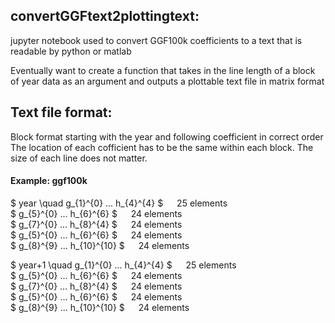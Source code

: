 ## convertGGFtext2plottingtext:
jupyter notebook used to convert GGF100k coefficients to a text that is readable by python
or matlab

Eventually want to create a function that takes in the line length of a block of year data
as an argument and outputs a plottable text file in matrix format

## Text file format:
Block format starting with the year and following coefficient in correct order
The location of each cofficient has to be the same within each block. The size of each line does not matter.

#### Example: ggf100k
$ year \quad g_{1}^{0} ... h_{4}^{4} $ &emsp; 25 elements <br>
$ g_{5}^{0} ... h_{6}^{6}   $ &emsp;  24 elements <br>
$ g_{7}^{0} ... h_{8}^{4}   $ &emsp; 24 elements<br>
$ g_{5}^{0} ... h_{6}^{6}   $ &emsp; 24 elements <br>
$ g_{8}^{9} ... h_{10}^{10} $ &emsp; 24 elements

$ year+1 \quad g_{1}^{0} ... h_{4}^{4} $ &emsp; 25 elements <br>
$ g_{5}^{0} ... h_{6}^{6}   $ &emsp;  24 elements <br>
$ g_{7}^{0} ... h_{8}^{4}   $ &emsp; 24 elements<br>
$ g_{5}^{0} ... h_{6}^{6}   $ &emsp; 24 elements <br>
$ g_{8}^{9} ... h_{10}^{10} $ &emsp; 24 elements <br>
